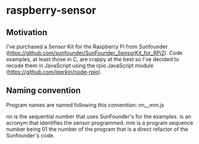 raspberry-sensor
================

## Motivation
I've purchased a Sensor Kit for the Raspberry Pi from Sunfounder (https://github.com/sunfounder/SunFounder_SensorKit_for_RPi2). Code examples, at least those in C, are crappy at the best so I've decided to recode them in JavaScript using the rpio JavaScript module (https://github.com/jperkin/node-rpio).

## Naming convention
Program names are named following this convention: nn_<acro>_mm.js

nn is the sequential number that uses SunFounder's for the examples.
<acro> is an acronym that identifies the sensor programmed.
mm is a program sequence number being 01 the number of the program that is a direct refactor of the Sunfounder's code.
